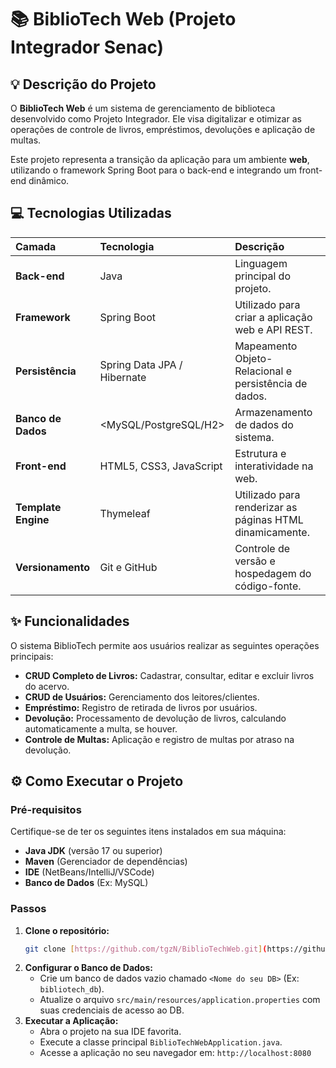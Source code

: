 # 📚 BiblioTech Web (Projeto Integrador Senac)

## 💡 Descrição do Projeto

O **BiblioTech Web** é um sistema de gerenciamento de biblioteca desenvolvido como Projeto Integrador. Ele visa digitalizar e otimizar as operações de controle de livros, empréstimos, devoluções e aplicação de multas.

Este projeto representa a transição da aplicação para um ambiente **web**, utilizando o framework Spring Boot para o back-end e integrando um front-end dinâmico.


## 💻 Tecnologias Utilizadas

| Camada | Tecnologia | Descrição |
| :--- | :--- | :--- |
| **Back-end** | Java | Linguagem principal do projeto. |
| **Framework** | Spring Boot | Utilizado para criar a aplicação web e API REST. |
| **Persistência** | Spring Data JPA / Hibernate | Mapeamento Objeto-Relacional e persistência de dados. |
| **Banco de Dados**| <MySQL/PostgreSQL/H2> | Armazenamento de dados do sistema. |
| **Front-end** | HTML5, CSS3, JavaScript | Estrutura e interatividade na web. |
| **Template Engine** | Thymeleaf | Utilizado para renderizar as páginas HTML dinamicamente. |
| **Versionamento**| Git e GitHub | Controle de versão e hospedagem do código-fonte. |

## ✨ Funcionalidades

O sistema BiblioTech permite aos usuários realizar as seguintes operações principais:

* **CRUD Completo de Livros:** Cadastrar, consultar, editar e excluir livros do acervo.
* **CRUD de Usuários:** Gerenciamento dos leitores/clientes.
* **Empréstimo:** Registro de retirada de livros por usuários.
* **Devolução:** Processamento de devolução de livros, calculando automaticamente a multa, se houver.
* **Controle de Multas:** Aplicação e registro de multas por atraso na devolução.

## ⚙️ Como Executar o Projeto

### Pré-requisitos

Certifique-se de ter os seguintes itens instalados em sua máquina:

* **Java JDK** (versão 17 ou superior)
* **Maven** (Gerenciador de dependências)
* **IDE** (NetBeans/IntelliJ/VSCode)
* **Banco de Dados** <Seu BD> (Ex: MySQL)

### Passos

1.  **Clone o repositório:**
    ```bash
    git clone [https://github.com/tgzN/BiblioTechWeb.git](https://github.com/tgzN/BiblioTechWeb.git)
    ```
2.  **Configurar o Banco de Dados:**
    * Crie um banco de dados vazio chamado `<Nome do seu DB>` (Ex: `bibliotech_db`).
    * Atualize o arquivo `src/main/resources/application.properties` com suas credenciais de acesso ao DB.
3.  **Executar a Aplicação:**
    * Abra o projeto na sua IDE favorita.
    * Execute a classe principal `BiblioTechWebApplication.java`.
    * Acesse a aplicação no seu navegador em: `http://localhost:8080`
